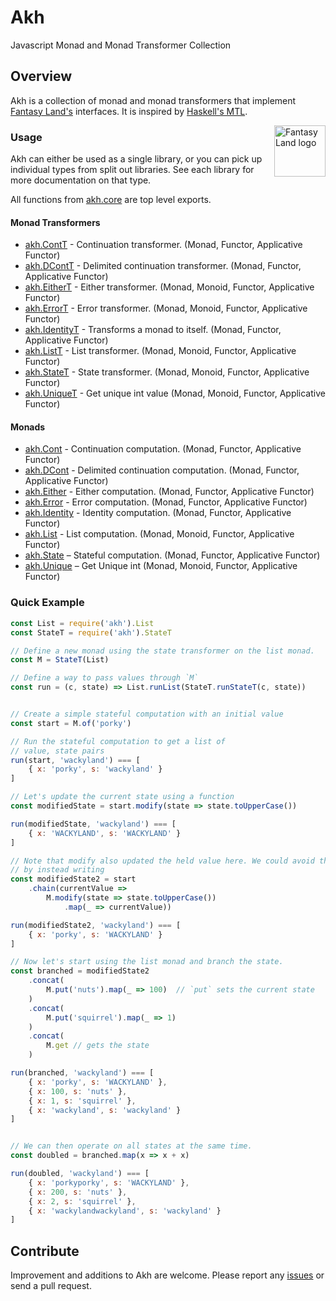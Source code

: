 # Akh
Javascript Monad and Monad Transformer Collection

## Overview
Akh is a collection of monad and monad transformers that implement [Fantasy Land's][fl] interfaces. It is inspired by [Haskell's MTL](https://hackage.haskell.org/package/mtl).

<a href="https://github.com/fantasyland/fantasy-land">
    <img src="https://raw.github.com/fantasyland/fantasy-land/master/logo.png" align="right" width="82px" height="82px" alt="Fantasy Land logo" />
</a>


### Usage
Akh can either be used as a single library, or you can pick up individual types from split out libraries. See each library for more documentation on that type.

All functions from [akh.core][core] are top level exports.

#### Monad Transformers
* [akh.ContT][cont] - Continuation transformer. (Monad, Functor, Applicative Functor)
* [akh.DContT][dcont] - Delimited continuation transformer. (Monad, Functor, Applicative Functor)
* [akh.EitherT][either] - Either transformer. (Monad, Monoid, Functor, Applicative Functor)
* [akh.ErrorT][error] - Error transformer. (Monad, Monoid, Functor, Applicative Functor)
* [akh.IdentityT][identity] - Transforms a monad to itself. (Monad, Functor, Applicative Functor)
* [akh.ListT][list] - List transformer. (Monad, Monoid, Functor, Applicative Functor)
* [akh.StateT][state] - State transformer. (Monad, Monoid, Functor, Applicative Functor)
* [akh.UniqueT][unique] - Get unique int value (Monad, Monoid, Functor, Applicative Functor)

#### Monads
* [akh.Cont][cont] - Continuation computation. (Monad, Functor, Applicative Functor)
* [akh.DCont][dcont] - Delimited continuation computation. (Monad, Functor, Applicative Functor)
* [akh.Either][either] - Either computation. (Monad, Functor, Applicative Functor)
* [akh.Error][error] - Error computation. (Monad, Functor, Applicative Functor)
* [akh.Identity][identity] - Identity computation. (Monad, Functor, Applicative Functor)
* [akh.List][list] - List computation. (Monad, Monoid, Functor, Applicative Functor)
* [akh.State][state] – Stateful computation. (Monad, Functor, Applicative Functor)
* [akh.Unique][unique] – Get Unique int (Monad, Monoid, Functor, Applicative Functor)


### Quick Example

```js
const List = require('akh').List
const StateT = require('akh').StateT

// Define a new monad using the state transformer on the list monad.
const M = StateT(List)

// Define a way to pass values through `M`
const run = (c, state) => List.runList(StateT.runStateT(c, state))


// Create a simple stateful computation with an initial value
const start = M.of('porky')

// Run the stateful computation to get a list of
// value, state pairs
run(start, 'wackyland') === [
    { x: 'porky', s: 'wackyland' }
]

// Let's update the current state using a function
const modifiedState = start.modify(state => state.toUpperCase())

run(modifiedState, 'wackyland') === [
    { x: 'WACKYLAND', s: 'WACKYLAND' }
]

// Note that modify also updated the held value here. We could avoid that
// by instead writing
const modifiedState2 = start
    .chain(currentValue =>
        M.modify(state => state.toUpperCase())
            .map(_ => currentValue))

run(modifiedState2, 'wackyland') === [
    { x: 'porky', s: 'WACKYLAND' }
]

// Now let's start using the list monad and branch the state.
const branched = modifiedState2
    .concat(
        M.put('nuts').map(_ => 100)  // `put` sets the current state
    )
    .concat(
        M.put('squirrel').map(_ => 1)
    )
    .concat(
        M.get // gets the state
    )

run(branched, 'wackyland') === [
    { x: 'porky', s: 'WACKYLAND' },
    { x: 100, s: 'nuts' },
    { x: 1, s: 'squirrel' },
    { x: 'wackyland', s: 'wackyland' }
]


// We can then operate on all states at the same time.
const doubled = branched.map(x => x + x)

run(doubled, 'wackyland') === [
    { x: 'porkyporky', s: 'WACKYLAND' },
    { x: 200, s: 'nuts' },
    { x: 2, s: 'squirrel' },
    { x: 'wackylandwackyland', s: 'wackyland' }
]
```




## Contribute
Improvement and additions to Akh are welcome. Please report any [issues][issues]
or send a pull request.



[fl]: https://github.com/fantasyland/fantasy-land
[issues]: https://github.com/mattbierner/akh/issues
[documentation]: https://github.com/mattbierner/akh/wiki

[core]: https://github.com/mattbierner/akh-core

[cont]: https://github.com/mattbierner/akh-cont
[dcont]: https://github.com/mattbierner/akh-dcont
[either]: https://github.com/mattbierner/akh-either
[error]: https://github.com/mattbierner/akh-error
[identity]: https://github.com/mattbierner/akh-identity
[list]: https://github.com/mattbierner/akh-list
[state]: https://github.com/mattbierner/akh-state
[unique]: https://github.com/mattbierner/akh-unique
